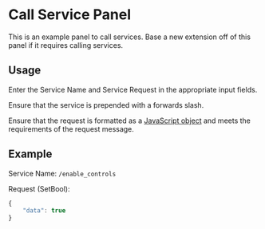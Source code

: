 # Call Service Panel
This is an example panel to call services. Base a new extension off of this panel if it requires calling services.

## Usage
Enter the Service Name and Service Request in the appropriate input fields.

Ensure that the service is prepended with a forwards slash.

Ensure that the request is formatted as a [JavaScript object](https://developer.mozilla.org/en-US/docs/Learn/JavaScript/Objects/JSON#json_structure) and meets the requirements of the request message.

## Example
Service Name: `/enable_controls`

Request (SetBool):
```js
{
    "data": true
}
```